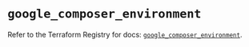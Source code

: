 # `google_composer_environment`

Refer to the Terraform Registry for docs: [`google_composer_environment`](https://registry.terraform.io/providers/hashicorp/google/5.14.0/docs/resources/composer_environment).
